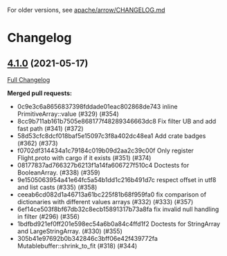 For older versions, see [apache/arrow/CHANGELOG.md](https://github.com/apache/arrow/blob/master/CHANGELOG.md)

# Changelog

## [4.1.0](https://github.com/apache/arrow-rs/tree/4.1.0) (2021-05-17)

[Full Changelog](https://github.com/apache/arrow-rs/compare/4.1.0...4.2.0)

**Merged pull requests:**

* 0c9e3c6a8656837398fddade01eac802868de743 inline PrimitiveArray::value (#329) (#354)
* 8cc9b711ab161b7505e868177f48289346663dc8 Fix filter UB and add fast path (#341) (#372)
* 58d53cfc8dcf018baf5e15097c3f8a402dc48ea1 Add crate badges (#362) (#373)
* f0702df314434a1c79184c019b09d2aa2c39c00f Only register Flight.proto with cargo if it exists (#351) (#374)
* 08177837ad766327b6213f1a14fa606727f510c4 Doctests for BooleanArray. (#338) (#359)
* 9e1505063954a41e64fc5a54b1dd1c216b491d7c respect offset in utf8 and list casts (#335) (#358)
* ceeab6cd082d1a46713a61bc225f81b68f959fa0 fix comparison of dictionaries with different values arrays (#332) (#333) (#357)
* 6ef14ce503f8bf67db32c8ecb15891317b73a8fa fix invalid null handling in filter (#296) (#356)
* 1bdfbd921ef0ff201e598ec54a6b0a84c4ffd1f2 Doctests for StringArray and LargeStringArray. (#330) (#355)
* 305b41e97692b0b342846c3bff06e42f439772fa Mutablebuffer::shrink_to_fit (#318) (#344)

